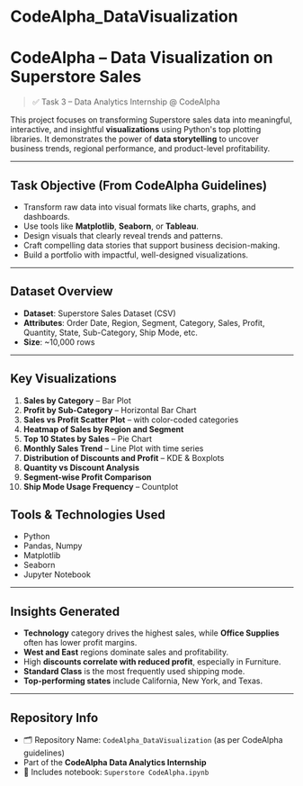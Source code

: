 # CodeAlpha_DataVisualization

# CodeAlpha – Data Visualization on Superstore Sales 

> ✅ Task 3 – Data Analytics Internship @ CodeAlpha

This project focuses on transforming Superstore sales data into meaningful, interactive, and insightful **visualizations** using Python's top plotting libraries. It demonstrates the power of **data storytelling** to uncover business trends, regional performance, and product-level profitability.

---

##  Task Objective (From CodeAlpha Guidelines)

- Transform raw data into visual formats like charts, graphs, and dashboards.
- Use tools like **Matplotlib**, **Seaborn**, or **Tableau**.
- Design visuals that clearly reveal trends and patterns.
- Craft compelling data stories that support business decision-making.
- Build a portfolio with impactful, well-designed visualizations.

---

##  Dataset Overview

- **Dataset**: Superstore Sales Dataset (CSV)
- **Attributes**: Order Date, Region, Segment, Category, Sales, Profit, Quantity, State, Sub-Category, Ship Mode, etc.
- **Size**: ~10,000 rows

---

##  Key Visualizations

1. **Sales by Category** – Bar Plot  
2. **Profit by Sub-Category** – Horizontal Bar Chart  
3. **Sales vs Profit Scatter Plot** – with color-coded categories  
4. **Heatmap of Sales by Region and Segment**  
5. **Top 10 States by Sales** – Pie Chart  
6. **Monthly Sales Trend** – Line Plot with time series  
7. **Distribution of Discounts and Profit** – KDE & Boxplots  
8. **Quantity vs Discount Analysis**  
9. **Segment-wise Profit Comparison**  
10. **Ship Mode Usage Frequency** – Countplot  


##  Tools & Technologies Used

- Python  
- Pandas, Numpy  
- Matplotlib  
- Seaborn  
- Jupyter Notebook

---

##  Insights Generated

- **Technology** category drives the highest sales, while **Office Supplies** often has lower profit margins.
- **West and East** regions dominate sales and profitability.
- High **discounts correlate with reduced profit**, especially in Furniture.
- **Standard Class** is the most frequently used shipping mode.
- **Top-performing states** include California, New York, and Texas.

---

##  Repository Info

- 🗂️ Repository Name: `CodeAlpha_DataVisualization` (as per CodeAlpha guidelines)
-  Part of the **CodeAlpha Data Analytics Internship**
- 📁 Includes notebook: `Superstore CodeAlpha.ipynb`
